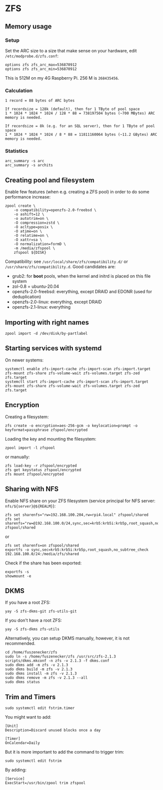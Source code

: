 # ZFS

## Memory usage

### Setup 

Set the ARC size to a size that make sense on your hardware, edit `/etc/modprobe.d/zfs.conf`:

```
options zfs zfs_arc_max=536870912
options zfs zfs_arc_min=536870912
```

This is 512M on my 4G Raspberry Pi. 256 M is `268435456`.

### Calculation

```
1 record = 88 bytes of ARC bytes

If recordsize = 128k (default), then for 1 TByte of pool space
1 * 1024 * 1024 * 1024 / 128 * 88 = 738197504 bytes (~700 MBytes) ARC memory is needed.

If recordsize = 8k (e.g. for an SQL server), then for 1 TByte of pool space
1 * 1024 * 1024 * 1024 / 8 * 88 = 11811160064 bytes (~11.2 GBytes) ARC memory is needed.
```

### Statistics

```
arc_summary -s arc
arc_summary -s archits
```

## Creating pool and filesystem

Enable few features (when e.g. creating a ZFS pool) in order to do some performance increase:

```
zpool create \
    -o compatibility=openzfs-2.0-freebsd \
    -o ashift=12 \
    -o autotrim=on \
    -O compression=zstd \
    -O acltype=posix \
    -O atime=on \
    -O relatime=on \
    -O xattr=sa \
    -O normalization=formD \
    -m /media/zfspool \
    zfspool ${DISK}
```

Compatibility: see `/usr/local/share/zfs/compatibility.d/` or `/usr/share/zfs/compatibility.d`. Good candidates are:

* grub2: for **boot** pools, when the kernel and initrd is placed on this file system
* zol-0.8 = ubuntu-20.04
* openzfs-2.0-freebsd: everything, except DRAID and EDONR (used for deduplication)
* openzfs-2.0-linux: everything, except DRAID
* openzfs-2.1-linux: everything

## Importing with right names

```
zpool import -d /dev/disk/by-partlabel
```

## Starting services with systemd

On newer systems:

```
systemctl enable zfs-import-cache zfs-import-scan zfs-import.target zfs-mount zfs-share zfs-volume-wait zfs-volumes.target zfs-zed zfs.target
systemctl start zfs-import-cache zfs-import-scan zfs-import.target zfs-mount zfs-share zfs-volume-wait zfs-volumes.target zfs-zed zfs.target
```

## Encryption

Creating a filesystem:

```
zfs create -o encryption=aes-256-gcm -o keylocation=prompt -o keyformat=passphrase zfspool/encrypted
```

Loading the key and mounting the filesystem:

```
zpool import -l zfspool
```

or manually:

```
zfs load-key -r zfspool/encrypted
zfs get keystatus zfspool/encrypted
zfs mount zfspool/encrypted
```

## Sharing with NFS

Enable NFS share on your ZFS filesystem (service principal for NFS server: `nfs/${server}@${REALM}`):

```
zfs set sharenfs="rw=192.168.100.204,rw=rpi4.local" zfspool/shared
zfs set sharenfs="rw=@192.168.100.0/24,sync,sec=krb5:krb5i:krb5p,root_squash,no_subtree_check" zfspool/shared
```

or 

```
zfs set sharenfs=on zfspool/shared
exportfs -o sync,sec=krb5:krb5i:krb5p,root_squash,no_subtree_check 192.168.100.0/24:/media/zfs/shared
```

Check if the share has been exported:

```
exportfs -s
showmount -e
```

## DKMS

If you have a root ZFS:

```
yay -S zfs-dkms-git zfs-utils-git
```

If you don't have a root ZFS:

```
yay -S zfs-dkms zfs-utils
```

Alternatively, you can setup DKMS manually, however, it is not recommended.

```
cd /home/fuszenecker/zfs
sudo ln -s /home/fuszenecker/zfs /usr/src/zfs-2.1.3
scripts/dkms.mkconf -n zfs -v 2.1.3 -f dkms.conf
sudo dkms add -m zfs -v 2.1.3
sudo dkms build -m zfs -v 2.1.3
sudo dkms install -m zfs -v 2.1.3
sudo dkms remove -m zfs -v 2.1.3 --all
sudo dkms status
```

## Trim and Timers

```
sudo systemctl edit fstrim.timer
```

You might want to add:

```
[Unit]
Description=Discard unused blocks once a day

[Timer]
OnCalendar=Daily
```

But it is more important to add the command to trigger trim:

```
sudo systemctl edit fstrim
```

By adding:

```
[Service]
ExecStart=/usr/bin/zpool trim zfspool
```

